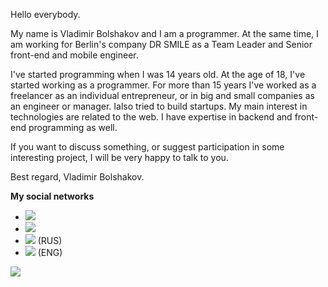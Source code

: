Hello everybody. 

My name is Vladimir Bolshakov and I am a programmer. At the same time, I am working for Berlin's company DR SMILE as a Team Leader and Senior front-end and mobile engineer.

I've started programming when I was 14 years old. At the age of 18, I've started working as a programmer. For more than 15 years I've worked as a freelancer as an individual entrepreneur, or in big and small companies as an engineer or manager. Ialso tried to build startups. My main interest in technologies are related to the web. I have expertise in backend and front-end programming as well.

If you want to discuss something, or suggest participation in some interesting project, I will be very happy to talk to you.

Best regard,
Vladimir Bolshakov.

**My social networks**

* [<img src="https://img.shields.io/badge/LinkedIn-Follow%20me-blue">](https://www.linkedin.com/in/vladimir-bolshakov-team-leader/)
* [<img src="https://img.shields.io/github/followers/AndersDeath?style=social">](https://github.com/AndersDeath)
* [<img src="https://img.shields.io/twitter/follow/andersdeath?style=social">](https://twitter.com/andersdeath) (RUS)
* [<img src="https://img.shields.io/twitter/follow/vladnbol?style=social">](https://twitter.com/vladnbol) (ENG)





<img align="center" src="https://github-readme-stats.vercel.app/api/top-langs/?username=AndersDeath&theme=dark" />






<!--
**AndersDeath/AndersDeath** is a ✨ _special_ ✨ repository because its `README.md` (this file) appears on your GitHub profile.

Here are some ideas to get you started:

- 🔭 I’m currently working on ...
- 🌱 I’m currently learning ...
- 👯 I’m looking to collaborate on ...
- 🤔 I’m looking for help with ...
- 💬 Ask me about ...
- 📫 How to reach me: ...
- 😄 Pronouns: ...
- ⚡ Fun fact: ...
-->

